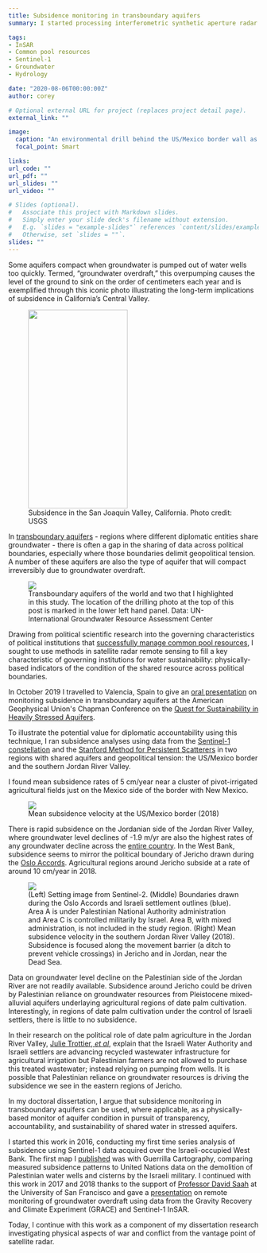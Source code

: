 ```yaml
---
title: Subsidence monitoring in transboundary aquifers
summary: I started processing interferometric synthetic aperture radar (InSAR) data in conflict settings in 2015 to measure subsidence patterns in transboundary aquifers. I include a short blog-style post introducing this work and where it stands today.

tags:
- InSAR
- Common pool resources
- Sentinel-1
- Groundwater
- Hydrology

date: "2020-08-06T00:00:00Z"
author: corey

# Optional external URL for project (replaces project detail page).
external_link: ""

image:
  caption: "An environmental drill behind the US/Mexico border wall as construction of the new section of wall begins at the Organ Pipe National Monument, August 23, 2019. Photo credit: AZCentral.com"
  focal_point: Smart

links:
url_code: ""
url_pdf: ""
url_slides: ""
url_video: ""

# Slides (optional).
#   Associate this project with Markdown slides.
#   Simply enter your slide deck's filename without extension.
#   E.g. `slides = "example-slides"` references `content/slides/example-slides.md`.
#   Otherwise, set `slides = ""`.
slides: ""
---
```


Some aquifers compact when groundwater is pumped out of water wells too quickly. Termed, “groundwater overdraft,” this overpumping causes the level of the ground to sink on the order of centimeters each year and is exemplified through this iconic photo illustrating the long-term implications of subsidence in California’s Central Valley.

<figure>
<img class="special-img-class" src="/img/land-subsidence-poland-calif-sized.jpg" width="200" height="400" />

<figcaption>Subsidence in the San Joaquin Valley, California. Photo credit: USGS</figcaption>
</figure>

In [transboundary aquifers](https://www.un-igrac.org/areas-expertise/transboundary-groundwaters) - regions where different diplomatic entities share groundwater - there is often a gap in the sharing of data across political boundaries, especially where those boundaries delimit geopolitical tension. A number of these aquifers are also the type of aquifer that will compact irreversibly due to groundwater overdraft.

<figure>
<img class="special-img-class" src="/img/tba_usmex_wb.png" />

<figcaption>Transboundary aquifers of the world and two that I highlighted in this study. The location of the drilling photo at the top of this post is marked in the lower left hand panel. Data: UN-International Groundwater Resource Assessment Center</figcaption>
</figure>

Drawing from political scientific research into the governing characteristics of political institutions that [successfully manage common pool resources](https://www.cambridge.org/core/books/governing-the-commons/A8BB63BC4A1433A50A3FB92EDBBB97D5), I sought to use methods in satellite radar remote sensing to fill a key characteristic of governing institutions for water sustainability: physically-based indicators of the condition of the shared resource across political boundaries.

In October 2019 I travelled to Valencia, Spain to give an [oral presentation](https://agu.confex.com/agu/19chapman5/meetingapp.cgi/Paper/488036) on monitoring subsidence in transboundary aquifers at the American Geophysical Union's Chapman Conference on the [Quest for Sustainability in Heavily Stressed Aquifers](https://connect.agu.org/aguchapmanconference/upcoming-chapmans/aquifers-sustainability).

To illustrate the potential value for diplomatic accountability using this technique, I ran subsidence analyses using data from the [Sentinel-1 constellation](https://sentinel.esa.int/web/sentinel/missions/sentinel-1) and the [Stanford Method for Persistent Scatterers](https://github.com/dbekaert/StaMPS) in two regions with shared aquifers and geopolitical tension: the US/Mexico border and the southern Jordan River Valley.

I found mean subsidence rates of 5 cm/year near a cluster of pivot-irrigated agricultural fields just on the Mexico side of the border with New Mexico. 

<figure>
<img class="special-img-class" src="/img/us_mexico_sub.png" />

<figcaption>Mean subsidence velocity at the US/Mexico border (2018)</figcaption>
</figure>

There is rapid subsidence on the Jordanian side of the Jordan River Valley, where groundwater level declines of -1.9 m/yr are also the highest rates of any groundwater decline across the [entire country](https://pubs.usgs.gov/of/2013/1061/support/ofr2013-1061.pdf). In the West Bank, subsidence seems to mirror the political boundary of Jericho drawn during the [Oslo Accords](https://en.wikipedia.org/wiki/West_Bank_Areas_in_the_Oslo_II_Accord). Agricultural regions around Jericho subside at a rate of around 10 cm/year in 2018.

<figure>
<img class="special-img-class" src="/img/wb_subsidence.png" />

<figcaption>(Left) Setting image from Sentinel-2. (Middle) Boundaries drawn during the Oslo Accords and Israeli settlement outlines (blue). Area A is under Palestinian National Authority administration and Area C is controlled militarily by Israel. Area B, with mixed administration, is not included in the study region. (Right) Mean subsidence velocity in the southern Jordan River Valley (2018). Subsidence is focused along the movement barrier (a ditch to prevent vehicle crossings) in Jericho and in Jordan, near the Dead Sea. </figcaption>
</figure>

Data on groundwater level decline on the Palestinian side of the Jordan River are not readily available. Subsidence around Jericho could be driven by Palestinian reliance on groundwater resources from Pleistocene mixed-alluvial aquifers underlaying agricultural regions of date palm cultivation. Interestingly, in regions of date palm cultivation under the control of Israeli settlers, there is little to no subsidence.

In their research on the political role of date palm agriculture in the Jordan River Valley, [Julie Trottier, *et al*](https://journals.sagepub.com/doi/abs/10.1177/2514848619876546), explain that the Israeli Water Authority and Israeli settlers are advancing recycled wastewater infrastructure for agricultural irrigation but Palestinian farmers are not allowed to purchase this treated wastewater; instead relying on pumping from wells. It is possible that Palestinian reliance on groundwater resources is driving the subsidence we see in the eastern regions of Jericho.

In my doctoral dissertation, I argue that subsidence monitoring in transboundary aquifers can be used, where applicable, as a physically-based monitor of aquifer condition in pursuit of transparency, accountability, and sustainability of shared water in stressed aquifers. 


I started this work in 2016, conducting my first time series analysis of subsidence using Sentinel-1 data acquired over the Israeli-occupied West Bank. The first map I [published](https://www.guerrillacartography.org/atlases-shop/water-an-atlas) was with Guerrilla Cartography, comparing measured subsidence patterns to United Nations data on the demolition of Palestinian water wells and cisterns by the Israeli military. I continued with this work in 2017 and 2018 thanks to the support of [Professor David Saah](https://www.usfca.edu/faculty/david-saah) at the University of San Francisco and gave a [presentation](https://ui.adsabs.harvard.edu/abs/2017AGUFM.H11B1176S/abstract) on remote monitoring of groundwater overdraft using data from the Gravity Recovery and Climate Experiment (GRACE) and Sentinel-1 InSAR. 

Today, I continue with this work as a component of my dissertation research investigating physical aspects of war and conflict from the vantage point of satellite radar.

